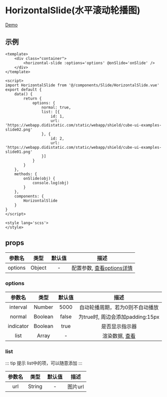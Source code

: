 # HorizontalSlide(水平滚动轮播图)
[Demo](https://watasi.cn/infozx_api/dist/#/horizontalSlide)

## 示例
```vue{8}
<template>
	<div class="container">
		<horizontal-slide :options='options' @onSlide='onSlide' />
	</div>
</template>

<script>
import HorizontalSlide from '@/components/Slide/HorizontalSlide.vue'
export default {
	data() {
		return {
			options: {
				normal: true,
				list: [{
					id: 1,
					url: 'https://webapp.didistatic.com/static/webapp/shield/cube-ui-examples-slide02.png'
				}, {
					id: 2,
					url: 'https://webapp.didistatic.com/static/webapp/shield/cube-ui-examples-slide01.png'
				}]
			}
		}
	},
	methods: {
		onSlide(obj) {
			console.log(obj)
		}
	},
	components: {
		HorizontalSlide
	}
}
</script>

<style lang='scss'>
</style>
```

## props
|参数名|类型|默认值|描述|
|:---:|:---:|:---:|:---:|
|options|Object|-|配置参数, [查看options详情](#options)|

### options
|参数名|类型|默认值|描述|
|:---:|:---:|:---:|:---:|
|interval|Number|5000|自动轮播周期，若为0则不自动播放|
|normal|Boolean|false|为true时, 周边会添加padding:15px|
|indicator|Boolean|true|是否显示指示器|
|list|Array|-|渲染数据, [查看](#list)|

### list
::: tip 提示
list中的项，可以随意添加
:::

|参数名|类型|默认值|描述|
|:---:|:---:|:---:|:---:|
|url|String|-|图片url|